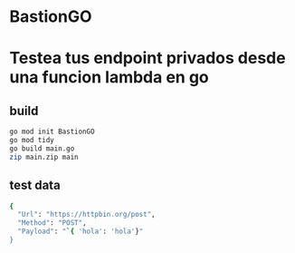 # BastionGO
# Testea tus endpoint privados desde una funcion lambda en go

## build
```sh
go mod init BastionGO
go mod tidy
go build main.go
zip main.zip main
```

## test data
```sh
{
  "Url": "https://httpbin.org/post",
  "Method": "POST",
  "Payload": "`{ 'hola': 'hola'}"
}
```